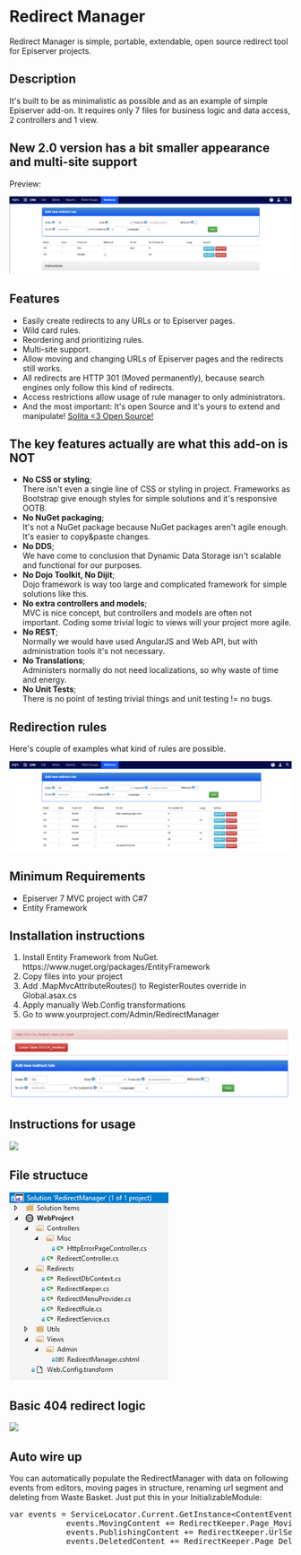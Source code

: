 <h1>Redirect Manager</h1>

<p>Redirect Manager is simple, portable, extendable, open source redirect tool for Episerver projects.</p>

<h2>Description</h2>
<p>It's built to be as minimalistic as possible and as an example of simple Episerver add-on. 
It requires only 7 files for business logic and data access, 2 controllers and 1 view.</p>

<h2>New 2.0 version has a bit smaller appearance and multi-site support</h2>
<p>Preview:</p>
<p><img src="https://raw.githubusercontent.com/tomahg/RedirectManager/master/images/redirect-manager-6.png" /></p>

<h2>Features</h2>
<ul>
	<li>Easily create redirects to any URLs or to Episerver pages.</li>
	<li>Wild card rules.</li>
	<li>Reordering and prioritizing rules.</li>
	<li>Multi-site support.</li>
	<li>Allow moving and changing URLs of Episerver pages and the redirects still works.</li>
	<li>All redirects are HTTP 301 (Moved permanently), because search engines only follow this kind of redirects.</li>
	<li>Access restrictions allow usage of rule manager to only administrators.</li>
	<li>And the most important: It's open Source and it's yours to extend and manipulate! <a href="https://github.com/solita" target="_blank">Solita &lt;3 Open Source!</a></li>
</ul>

<h2>The key features actually are what this add-on is NOT</h2>
<ul>
	<li><b>No CSS or styling</b>; <br/>There isn't even a single line of CSS or styling in project. 
		Frameworks as Bootstrap give enough styles for simple solutions and it's responsive OOTB.</li>
	<li><b>No NuGet packaging</b>; <br/>It's not a NuGet package because NuGet packages aren't agile enough. It's easier to copy&paste changes.</li>
	<li><b>No DDS</b>; <br/>We have come to conclusion that Dynamic Data Storage isn't scalable and functional for our purposes.</li>
	<li><b>No Dojo Toolkit, No Dijit</b>; <br/>Dojo framework is way too large and complicated framework for simple solutions like this.</li>
	<li><b>No extra controllers and models</b>; <br/>MVC is nice concept, but controllers and models are often not important.
		Coding some trivial logic to views will your project more agile.</li>
	<li><b>No REST</b>; <br/>Normally we would have used AngularJS and Web API, but with administration tools it's not necessary.</li>
	<li><b>No Translations</b>; <br/>Administers normally do not need localizations, so why waste of time and energy.</li>
	<li><b>No Unit Tests</b>; <br/>There is no point of testing trivial things and unit testing != no bugs.</li>
</ul>

<h2>Redirection rules</h2>
<p>Here's couple of examples what kind of rules are possible.</p>
<p><img src="https://raw.githubusercontent.com/tomahg/RedirectManager/master/images/redirect-manager-2.png" /></p>


<h2>Minimum Requirements</h2>
<ul>
	<li>Episerver 7 MVC project with C#7</li>
	<li>Entity Framework</li>
</ul>

<h2>Installation instructions</h2>
<ol>
	<li>Install Entity Framework from NuGet.<br/>
   https://www.nuget.org/packages/EntityFramework</li>
	<li>Copy files into your project</li>
	<li>Add .MapMvcAttributeRoutes() to RegisterRoutes override in Global.asax.cs</li>
	<li>Apply manually Web.Config transformations</li>
	<li>Go to www.yourproject.com/Admin/RedirectManager</li>
</ol>
<p><img src="https://raw.githubusercontent.com/tomahg/RedirectManager/master/images/redirect-manager-1.png" /></p>


<h2>Instructions for usage</h2>
<p><img src="https://raw.githubusercontent.com/tomahg/RedirectManager/master/images/redirect-manager-3.png" /></p>

<h2>File structuce</h2>
<p><img src="https://raw.githubusercontent.com/tomahg/RedirectManager/master/images/redirect-manager-4.png" /></p>

<h2>Basic 404 redirect logic</h2>
<p><img src="https://raw.githubusercontent.com/tomahg/RedirectManager/master/images/redirect-manager-5.png" /></p>

<h2>Auto wire up</h2>
<p>You can automatically populate the RedirectManager with data on following events from editors, moving pages in structure, renaming url segment and deleting from Waste Basket. Just put this in your InitializableModule: <br/>
  <pre>var events = ServiceLocator.Current.GetInstance&lt;ContentEvents&gt;();
            events.MovingContent += RedirectKeeper.Page_Moving;
            events.PublishingContent += RedirectKeeper.UrlSegment_Changed;
            events.DeletedContent += RedirectKeeper.Page_Deleted;</pre>
</p>
